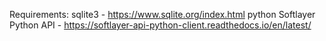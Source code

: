Requirements:
sqlite3 - https://www.sqlite.org/index.html
python
Softlayer Python API - https://softlayer-api-python-client.readthedocs.io/en/latest/

